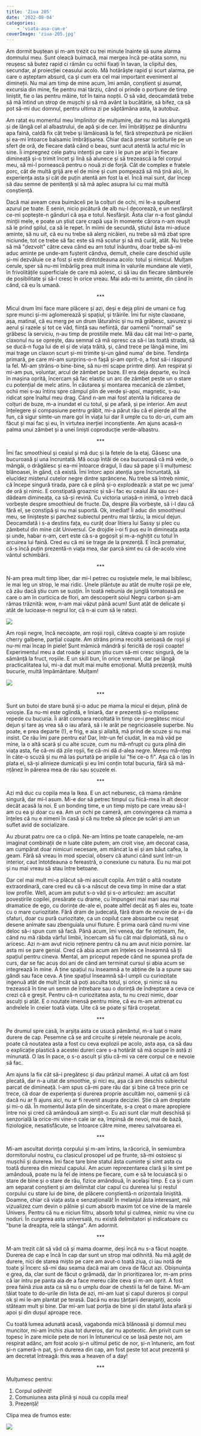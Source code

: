 ```yaml
---
title: 'Ziua 205'
date: '2022-08-04'
categories:
    - 'viata-asa-cum-e'
coverImage: 'ziua-205.jpg'
---
```


Am dormit buștean și m-am trezit cu trei minute înainte să sune alarma domnului meu. Sunt oleacă buimacă, mai mergea încă pe-atâta somn, nu reușesc să butez rapid ci rămân cu ochii fixați în tavan, la clipitul des, secundar, al proiecției ceasului acolo. Mă hotărăște rapid și scurt alarma, pe care o așteptam absurd, ca și cum era cel mai important eveniment al dimineții. Nu mai am timp de mine acum, îmi amân, conștient și asumat, excursia din mine, fie pentru mai târziu, când oi prinde o porțiune de timp liniștit, fie o las pentru mâine, tot în taina nopții. O să văd, deocamdată trebe să mă întind un strop de mușchi și să mă avânt la bucătărie, să bifez, ca să pot să-mi duc domnul, pentru ultima zi pe săptămâna asta, la autobuz.

Am ratat eu momentul meu împlinitor de mulțumire, dar nu mă las alungată și de lângă cel al albastrului, de apă și de cer. Îmi îmbrățișez pe dinăuntru apa faină, caldă fix cât trebe și lămâioasă la fel, fără strepezitură pe nicăieri și ea-mi întoarce balsamic îmbrățișarea. Chiar dacă presar sorbiturile pe un sfert de oră, de fiecare dată când o beau, sunt acut atentă la actul mic în sine. Îi impregnez cele patru intenții pe care i le pun pe aripi în fiecare dimineață și-o trimit încet și lină să alunece și să trezească la fel corpul meu, să mi-l pornească pentru o nouă zi de forjă. Cât de complex e fratele porc, cât de multă grijă are el de mine și cum pompează să mă țină aici, în experiența asta și cât de puțin atentă am fost la el. Încă mai sunt, dar încep să dau semne de penitență și să mă aplec asupra lui cu mai multă conștiență.

Dacă mai aveam ceva buimăceli pe la colțuri de ochi, mi le-a spulberat azurul pe toate. E senin, nicio picătură de alb nu-l decorează, e un nesfârșit ce-mi șoptește-n gânduri că așa e totul. Nesfârșit. Ăsta clar n-a fost gândul minții mele, e poate un știut care crapă ușa în momente cărora n-am reușit să le prind șpilul, ca să le repet. În miimi de secundă, știutul ăsta mi-aduce aminte, să nu uit, că eu nu trebe să alerg nicăieri, nu trebe să mă zbat spre niciunde, tot ce trebe să fac este să mă scutur și să mă curăț, atât. Nu trebe să mă "dezvolt" către ceva când eu am totul înăuntru, doar trebe să-mi aduc aminte pe unde-am fușterit cândva, demult, cheile care deschid ușile și-mi dezvăluie ce a fost și este dintotdeauna acolo: totul și nimicul. Mulțam cerule, sper să nu-mi îmbârlig prea mult inima în valurile mundane ale vieții, în frivolitățile superficiale de care mă aolesc, ci să iau din fiecare sâmburele de posibilitate și să-l cresc în orice vreau. Mai adu-mi tu aminte, din când în când, că eu îs umană.

<p style="text-align: center;">***</p>

Micul drum îmi face mare plăcere și azi, deși e deja plini de umani ce fug spre munci și-mi aglomerează și spațiul, și trăirile. Îmi fur niște claxoane, așa, matinal, că eu merg pe un drum lăturalnic și nu mă grăbesc, savurez și aerul și razele și tot ce văd, ființă sau neființă, dar oamenii "normali" se grăbesc la serviciu, n-au timp de prostiile mele. Mă dau cât mai într-o parte, claxonul nu se oprește, dau semnal că mă opresc ca să-i las toată strada, să se ducă-n fuga lui de el și de viața trăită, și, când trece pe lângă mine, îmi mai trage un claxon scurt și-mi trimite și-un gând numa' de bine. Tendința primară, pe care mi-am surprins-o-n fașă și-am oprit-o, a fost să-i răspund la fel. Mi-am strâns-o bine-bine, să nu-mi scape printre dinți. Am respirat și mi-am pus, voluntar, arcul de zâmbet pe buze. El era deja departe, eu încă în mașina oprită, încercam să fac elastic un arc de zâmbet peste un o stare cu potențial de melc atins. În căutarea și montarea mecanică de zâmbet, ochii mei s-au întins spre câmpul plin de verde și-apoi, magnetic, s-au ridicat spre înaltul meu drag. Când n-am mai fost atentă la ridicarea de colțuri de buze, m-a inundat el cu totul, și pe afară, și pe interior. Am avut înțelegere și compasiune pentru grăbit, mi-a părut rău că el pierde all the fun, că sigur simte-un mare gol în viața lui dar îl umple cu to do-uri, cum am făcut și mai fac și eu, în virtutea inerției inconștiente. Am ajuns acasă-n palma unui zâmbet și a unei liniști coproducție verde-albastru.

<p style="text-align: center;">***</p>

Îmi fac smoothieul și ceaiul și mă duc și la fetele de la etaj. Găsesc una bucuroasă și una încruntată. Mă ocup întâi de cea bucuroasă că mă vede, o mângâi, o drăgălesc și ea-mi întoarce dragul, îi dau să pape și îi mulțumesc blănoasei, în gând, că există. Îmi întorc apoi atenția spre încruntată, să elucidez misterul cutelor negre dintre sprâncene. Nu trebe să întreb nimic, că începe singură tirada, pare că e plină și-o explodează: a stat pe wc juma' de oră și nimic. E constipată groaznic și să-i fac eu ceaiul ăla sau ce-i dădeam dimineața, ca să-și revină. Cu victoria uriașă-n inimă, o întreb dacă vorbește despre smoothieul de fructe. Da, despre ăla vorbește, să i-l dau că fără el, se constipă și nu mai suportă. Ok, imediat! Îi aduc din smoothieul meu, se liniștește și parchez subiectul pentru mai târziu, la micul dejun. Deocamdată i s-a destins fața, eu curăț doar litiera lui Sassy și plec cu zâmbetul din mine cât Universul. Ce drojdie i-oi fi pus eu în dimineața asta și unde, habar n-am, cert este că s-a gogoșit și m-a-nghițit cu totul în arcuirea lui faină. Cred eu că mi se trage de la prezență. E încă prematur, că-s încă puțin prezentă-n viața mea, dar parcă simt eu că de-acolo vine vântul schimbării.

<p style="text-align: center;">***</p>

N-am prea mult timp liber, dar mi-l petrec cu roșiuțele mele, le mai bibilesc, le mai leg un strop, le mai ridic. Unele plăntuțe au atât de multe roșii pe ele, că zău dacă știu cum se susțin. În toată nebunia de junglă tomatoasă pe care o am în curticica de flori, am descoperit soiul Negru carbon și-am rămas trăznită: wow, n-am mai văzut până acum! Sunt atât de delicate și atât de lucioase-n negrul lor, că n-ai cum să le ratezi.

![](images/negru-carbon-576x1024.jpeg)

Am roșii negre, încă necoapte, am roșii roșii, câteva coapte și am roșiuțe cherry galbene, parțial coapte. Am strâns prima recoltă serioasă de roșii și nu-mi mai încap în piele! Sunt mămică mândră și fericită de roșii coapte! Experimentul meu a dat roade și acum știu cum să-mi cresc singură, de la sămânță la fruct, roșiile. E un skill bun, în orice vremuri, dar pe lângă practicalitatea lui, mi-a dat mult mai multe emoțional. Multă prezență, multă bucurie, multă împământare. Mulțam!

![](images/recolta-1024x576.jpeg)

<p style="text-align: center;">***</p>

Sunt un butoi de stare bună și-o aduc pe mama la micul ei dejun, plină de voioșie. Ea nu-mi este oglindă, e liniară, dar e prezentă și-o molipsesc repede cu bucuria. Îi arăt comoara recoltată în timp ce-i pregătesc micul dejun și tare aș vrea să o iau afară, să i le arăt pe negricioasele superbe. Nu poate, e prea departe (!), e frig, e aia și ailaltă, mă prind de scuze și nu mai insist. Ce rău îmi pare pentru ea! Dar, într-un fel ciudat, în ea mă văd pe mine, la o altă scară și cu alte scuze, cum nu mă-nfrupt cu gura plină din viața asta, fie că-mi dă zile roșii, fie că-mi dă d-alea negre. Mereu mă-nțep în câte-o scuză și nu mă las purtată pe aripile lui "fie ce-o fi". Așa că o las în plata ei, să-și alinieze dumicații și eu îmi conțin total bucuria, fără să mă-nțânez în părerea mea de rău sau scuzele ei.

<p style="text-align: center;">***</p>

Azi mă duc cu copila mea la Ikea. E un act nebunesc, că mama rămâne singură, dar mi-l asum. Mi-e dor să petrec timpul cu fiică-mea în alt decor decât acasă la noi. E un bonding time, e un timp mișto pe care vreau să-l am cu ea și doar cu ea. Am un ochi pe cameră, am convingerea că mama a înțeles că nu e nimeni în casă și că nu trebe să plece pe scări și am un suflet avid de socializare.

Au zburat patru ore ca o clipă. Ne-am întins pe toate canapelele, ne-am imaginat combinații de n luate câte putem, am croit vise, am decorat casa, am cumpărat doar nimicuri necesare, am mâncat la ei și am băut cafea, la geam. Fără să vreau în mod special, observ că atunci când sunt într-un interior, caut întotdeauna o fereastră, o conexiune cu natura. Eu nu mai pot și nu mai vreau să stau între betoane.

Dar cel mai mult mi-a plăcut să-mi ascult copila. Am trăit o altă noutate extraordinară, care cred eu că s-a născut de ceva timp în mine dar a stat low profile. Well, acum am putut s-o văd și s-o articulez: am ascultat povestirile copilei, presărate cu drame, cu împungeri mai mari sau mai dramatice de ego, cu dorințe de-ale ei, poate altfel decât aș fi ales eu, toate cu o mare curiozitate. Fără dram de judecată, fără dram de nevoie de a-i da sfaturi, doar cu pură curiozitate, ca un copiluț care absoarbe cu nesaț desene animate sau zbenguiala unui fluture. E prima oară când nu-mi vine deloc să-i spun cum să facă. Până acum, îmi venea, dar fie rețineam, fie, când nu mă răbda vârful limbii, încercam să fiu cât mai diplomată, să nu o aricesc. Azi n-am avut nicio reținere pentru că nu am avut nicio pornire. Iar asta mi se pare genial. Cred că abia acum am înțeles ce înseamnă să ții spațiul pentru cineva. Mental, am priceput repede când ne spunea profa de curs, dar se fac acuș doi ani de când am terminat cursul și abia acum se integrează în mine. A ține spațiul nu înseamnă a te abține de la a spune sau gândi sau face ceva. A ține spațiul înseamnă să-l umpli cu curiozitate ingenuă atât de mult încât să poți asculta totul, și orice, și nimic să nu trezească în tine un semn de întrebare sau o dorință de îndreptare a ceva ce crezi că e greșit. Pentru că-n curiozitatea asta, tu nu crezi nimic, doar asculți și atât. E o noutate imensă pentru mine, că eu m-am antrenat cu andrelele în creier toată viața. Uite că se poate și fără croșetat.

<p style="text-align: center;">***</p>

Pe drumul spre casă, în arșița asta ce usucă pământul, m-a luat o mare durere de cap. Pesemne că se ard circuite și rețele neuronale pe acolo, poate că noutatea asta a fost cu ceva explozii pe acolo, asta așa, ca să dau o explicație plastică a acestei dureri care s-a hotărât să mă ocupe în astă zi minunată. O las în pace, o s-o ascult și știu că-mi va cere corpul ce e nevoie să fac.

Am ajuns la fix cât să-i pregătesc și dau prânzul mamei. A uitat că am fost plecată, dar n-a uitat de smoothie, și nici eu, așa că am deschis subiectul parcat de dimineață. I-am spus că-mi pare rău dar și bine că trece prin ce trece, că doar de experiența și durerea proprie ascultăm noi, oamenii și că dacă nu ar fi ajuns aici, nu ar fi revenit asupra deciziei. Știe că am dreptate și mi-o dă. În momentul ăsta plin de sinceritate, s-a creat o mare apropiere între noi și cred că amândouă am simțit-o. Eu azi sunt clar mult deschisă și senzorială la orice-mi vine-n cale iar ea, împinsă de nevoi, mai de bază, fiziologice, nesatisfăcute, se întoarce către mine, mereu salvatoarea ei.

<p style="text-align: center;">***</p>

Mi-am ascultat dorința corpului și m-am întins, la răcorică, în semiumbra dormitorului nostru, cu clasicul prosopel ud pe frunte, să-mi ostoiesc și mușchii și durerea. Îmi face tare bine statul ăsta cuminte și simt asta cu toată durerea din miezul capului. Am acum reprezentarea clară și le simt pe amândouă, poate nu la fel de intens pe fiecare, cum e să te locuiască și o stare de bine și o stare de rău, fizice amândouă, în același timp. E ca și cum am separat conștient și am delimitat clar capul cu durerea lui și restul corpului cu stare lui de bine, de plăcere conștientă-n orizontala liniștită. Doamne, chiar că viața asta e senzațională! În melanjul ăsta interesant, mă vizualizez cum devin o pâlnie și cum absorb maxim tot ce vine de la marele Univers. Pentru că nu e niciun filtru, absorb totul și culmea, nimic nu vine cu noduri. În curgerea asta universală, nu există delimitatori și indicatoare cu "bune la dreapta, rele la stânga". Am adormit.

<p style="text-align: center;">***</p>

M-am trezit cât să văd că și mama doarme, deși încă nu s-a făcut noapte. Durerea de cap e încă în cap dar sunt un strop mai odihnită. Nu mă agăț de durere, nici de starea mișto pe care am avut-o toată ziua, ci iau notă de toate și încerc să-mi dau seama dacă mai am ceva de făcut azi. Obișnuința e grea, da, clar sunt de făcut o grămadă, dar în prioritizarea lor, m-am prins că iar intru pe panta aia de a face mereu câte ceva și m-am oprit. A fost prea faină ziua asta ca să nu o umplu doar de chestii la fel de faine. Mi-am tăiat toate to do-urile din lista de azi, mi-am luat și capul dureros și corpul ok și mi le-am plantat pe terasă. Dacă nu erau țânțarii deranjanți, acolo stăteam mult și bine. Dar mi-am luat porția de bine și din statul ăsta afară și apoi și din dușul aproape rece.

Cu toată lumea adunată acasă, vagabonda mică blănoasă și domnul meu muncitor, mi-am închis ziua tot dureros, dar nu apoteotic. Am privit cum se topesc în zare micile pete de nori în întunericul ce se lasă peste noi, am respirat adânc, am fost acolo și-n ultimul petic de nor, și-n întuneric, am fost și-n cameră-n pat, și-n durerea din cap, am fost peste tot acut prezentă și am decretat întreagă: this was a heaven of a day!

<p style="text-align: center;">***</p>

Mulțumesc pentru:

1. Corpul odihnit!
2. Comuniunea asta plină și nouă cu copila mea!
3. Prezență!

Clipa mea de frumos este:

![](images/1a17aae20eb1e3130241e989a022b449.jpeg)
